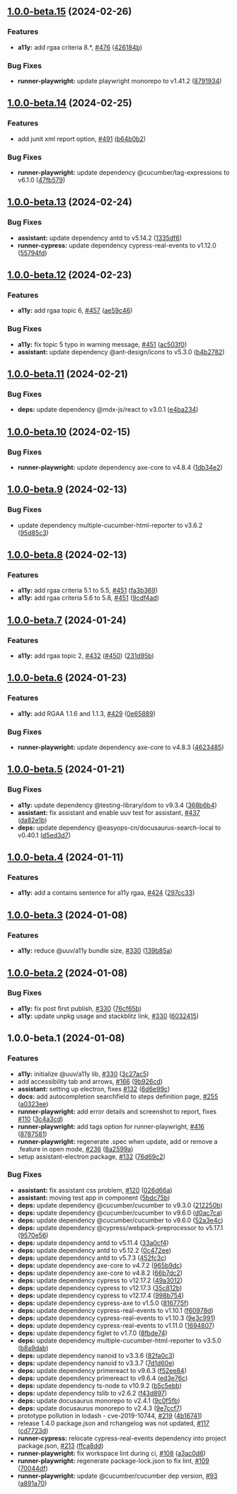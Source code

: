 ## [1.0.0-beta.15](https://github.com/Orange-OpenSource/uuv/compare/a11y-v1.0.0-beta.14...a11y-v1.0.0-beta.15) (2024-02-26)


### Features

* **a11y:** add rgaa criteria 8.*, [#476](https://github.com/Orange-OpenSource/uuv/issues/476) ([426184b](https://github.com/Orange-OpenSource/uuv/commit/426184b56bec5648f85dd86d54a733e445e7fdcd))


### Bug Fixes

* **runner-playwright:** update playwright monorepo to v1.41.2 ([8791934](https://github.com/Orange-OpenSource/uuv/commit/87919348646fb4e5fefed2dc8a16a86e61e7dfc2))

## [1.0.0-beta.14](https://github.com/Orange-OpenSource/uuv/compare/a11y-v1.0.0-beta.13...a11y-v1.0.0-beta.14) (2024-02-25)


### Features

* add junit xml report option, [#491](https://github.com/Orange-OpenSource/uuv/issues/491) ([b64b0b2](https://github.com/Orange-OpenSource/uuv/commit/b64b0b2a60200269f558bcf7e0c75d8a74ffc226))


### Bug Fixes

* **runner-playwright:** update dependency @cucumber/tag-expressions to v6.1.0 ([47fb579](https://github.com/Orange-OpenSource/uuv/commit/47fb579ee50c26ed67af6390f4e678f8206b7226))

## [1.0.0-beta.13](https://github.com/Orange-OpenSource/uuv/compare/a11y-v1.0.0-beta.12...a11y-v1.0.0-beta.13) (2024-02-24)


### Bug Fixes

* **assistant:** update dependency antd to v5.14.2 ([1335df6](https://github.com/Orange-OpenSource/uuv/commit/1335df676dd4641a4bda7b7f36d29d8216de0da4))
* **runner-cypress:** update dependency cypress-real-events to v1.12.0 ([55794fd](https://github.com/Orange-OpenSource/uuv/commit/55794fd04362ad2ece397d108ba400c50b152d59))

## [1.0.0-beta.12](https://github.com/Orange-OpenSource/uuv/compare/a11y-v1.0.0-beta.11...a11y-v1.0.0-beta.12) (2024-02-23)


### Features

* **a11y:** add rgaa topic 6, [#457](https://github.com/Orange-OpenSource/uuv/issues/457) ([ae59c46](https://github.com/Orange-OpenSource/uuv/commit/ae59c46a8973ba4ad24d2d7479362c3f9a5b0b0b))


### Bug Fixes

* **a11y:** fix topic 5 typo in warning message, [#451](https://github.com/Orange-OpenSource/uuv/issues/451) ([ac503f0](https://github.com/Orange-OpenSource/uuv/commit/ac503f0641574c05222967eff0babc95bbc3f5fc))
* **assistant:** update dependency @ant-design/icons to v5.3.0 ([b4b2782](https://github.com/Orange-OpenSource/uuv/commit/b4b2782cfa93290a2e3cece937c02c1b00aec938))

## [1.0.0-beta.11](https://github.com/Orange-OpenSource/uuv/compare/a11y-v1.0.0-beta.10...a11y-v1.0.0-beta.11) (2024-02-21)


### Bug Fixes

* **deps:** update dependency @mdx-js/react to v3.0.1 ([e4ba234](https://github.com/Orange-OpenSource/uuv/commit/e4ba234ec2883f93e6003a7c27843a35f119281b))

## [1.0.0-beta.10](https://github.com/Orange-OpenSource/uuv/compare/a11y-v1.0.0-beta.9...a11y-v1.0.0-beta.10) (2024-02-15)


### Bug Fixes

* **runner-playwright:** update dependency axe-core to v4.8.4 ([1db34e2](https://github.com/Orange-OpenSource/uuv/commit/1db34e26b498bfc83d47cfd98064faa1aa65f558))

## [1.0.0-beta.9](https://github.com/Orange-OpenSource/uuv/compare/a11y-v1.0.0-beta.8...a11y-v1.0.0-beta.9) (2024-02-13)


### Bug Fixes

* update dependency multiple-cucumber-html-reporter to v3.6.2 ([95d85c3](https://github.com/Orange-OpenSource/uuv/commit/95d85c3f29ff261232f75c83175d795b63766a89))

## [1.0.0-beta.8](https://github.com/Orange-OpenSource/uuv/compare/a11y-v1.0.0-beta.7...a11y-v1.0.0-beta.8) (2024-02-13)


### Features

* **a11y:** add rgaa criteria 5.1 to 5.5, [#451](https://github.com/Orange-OpenSource/uuv/issues/451) ([fa3b369](https://github.com/Orange-OpenSource/uuv/commit/fa3b3693e102b54e1d72321aba573e66c864f4e3))
* **a11y:** add rgaa criteria 5.6 to 5.8, [#451](https://github.com/Orange-OpenSource/uuv/issues/451) ([9cdf4ad](https://github.com/Orange-OpenSource/uuv/commit/9cdf4ad0e5ba16d7b8ddb90e014d96fc741acc17))

## [1.0.0-beta.7](https://github.com/Orange-OpenSource/uuv/compare/a11y-v1.0.0-beta.6...a11y-v1.0.0-beta.7) (2024-01-24)


### Features

* **a11y:** add rgaa topic 2, [#432](https://github.com/Orange-OpenSource/uuv/issues/432) ([#450](https://github.com/Orange-OpenSource/uuv/issues/450)) ([231d95b](https://github.com/Orange-OpenSource/uuv/commit/231d95b48ecfbeb0c86f44d0de0ca8c68df7b9f1))

## [1.0.0-beta.6](https://github.com/Orange-OpenSource/uuv/compare/a11y-v1.0.0-beta.5...a11y-v1.0.0-beta.6) (2024-01-23)


### Features

* **a11y:** add RGAA 1.1.6 and 1.1.3, [#429](https://github.com/Orange-OpenSource/uuv/issues/429) ([0e65889](https://github.com/Orange-OpenSource/uuv/commit/0e65889b479651c27e16c29fdb8e5123fe689f03))


### Bug Fixes

* **runner-playwright:** update dependency axe-core to v4.8.3 ([4623485](https://github.com/Orange-OpenSource/uuv/commit/46234851677cf0e5f0479fe30bc786ae2a607f1e))

## [1.0.0-beta.5](https://github.com/Orange-OpenSource/uuv/compare/a11y-v1.0.0-beta.4...a11y-v1.0.0-beta.5) (2024-01-21)


### Bug Fixes

* **a11y:** update dependency @testing-library/dom to v9.3.4 ([368b6b4](https://github.com/Orange-OpenSource/uuv/commit/368b6b4210f83d2da7695a0bfedd8ac593df171a))
* **assistant:** fix assistant and enable uuv test for assistant, [#437](https://github.com/Orange-OpenSource/uuv/issues/437) ([da82e1b](https://github.com/Orange-OpenSource/uuv/commit/da82e1b588a391eb24573ac8c3f2db18cfdbf5a5))
* **deps:** update dependency @easyops-cn/docusaurus-search-local to v0.40.1 ([d5ed3d7](https://github.com/Orange-OpenSource/uuv/commit/d5ed3d75f44e2b83af81fcd7227521dea00371e6))

## [1.0.0-beta.4](https://github.com/Orange-OpenSource/uuv/compare/a11y-v1.0.0-beta.3...a11y-v1.0.0-beta.4) (2024-01-11)


### Features

* **a11y:** add a contains sentence for a11y rgaa, [#424](https://github.com/Orange-OpenSource/uuv/issues/424) ([297cc33](https://github.com/Orange-OpenSource/uuv/commit/297cc3378798d1eb9c973a2038423ae6f874f70f))

## [1.0.0-beta.3](https://github.com/Orange-OpenSource/uuv/compare/a11y-v1.0.0-beta.2...a11y-v1.0.0-beta.3) (2024-01-08)


### Features

* **a11y:** reduce @uuv/a11y bundle size, [#330](https://github.com/Orange-OpenSource/uuv/issues/330) ([139b85a](https://github.com/Orange-OpenSource/uuv/commit/139b85a56e2ce4b8f370df4f6d410a9a1807e3b6))

## [1.0.0-beta.2](https://github.com/Orange-OpenSource/uuv/compare/a11y-v1.0.0-beta.1...a11y-v1.0.0-beta.2) (2024-01-08)


### Bug Fixes

* **a11y:** fix post first publish, [#330](https://github.com/Orange-OpenSource/uuv/issues/330) ([76cf65b](https://github.com/Orange-OpenSource/uuv/commit/76cf65ba219f6128c58ecdec608d3cb4fe72bcc9))
* **a11y:** update unpkg usage and stackblitz link, [#330](https://github.com/Orange-OpenSource/uuv/issues/330) ([6032415](https://github.com/Orange-OpenSource/uuv/commit/6032415fdf16ae1be23e96785e7c66b779d8cbf9))

## 1.0.0-beta.1 (2024-01-08)


### Features

* **a11y:** initialize @uuv/a11y lib, [#330](https://github.com/Orange-OpenSource/uuv/issues/330) ([3c27ac5](https://github.com/Orange-OpenSource/uuv/commit/3c27ac5a1698a407289123aac85e500508e2d8c6))
* add accessibility tab and arrows, [#166](https://github.com/Orange-OpenSource/uuv/issues/166) ([9b926cd](https://github.com/Orange-OpenSource/uuv/commit/9b926cd322049860a5f06810027dbeb7efe6d795))
* **assistant:** setting up electron, fixes [#132](https://github.com/Orange-OpenSource/uuv/issues/132) ([6d6e99c](https://github.com/Orange-OpenSource/uuv/commit/6d6e99cbbdb498e1d5f24a0386e52ae38fa1b161))
* **docs:** add autocompletion searchfield to steps definition page, [#255](https://github.com/Orange-OpenSource/uuv/issues/255) ([a0323ee](https://github.com/Orange-OpenSource/uuv/commit/a0323eec01a6351f9b60399398d145cb2bc86779))
* **runner-playwright:** add error details and screenshot to report, fixes [#110](https://github.com/Orange-OpenSource/uuv/issues/110) ([3c4a3cd](https://github.com/Orange-OpenSource/uuv/commit/3c4a3cd192b90242dd07bbdc4bb3ece780ee0c40))
* **runner-playwright:** add tags option for runner-playwright, [#416](https://github.com/Orange-OpenSource/uuv/issues/416) ([8787581](https://github.com/Orange-OpenSource/uuv/commit/87875818114bbf77ff4b35ff8ccb26d525eba450))
* **runner-playwright:** regenerate .spec when update, add or remove a .feature in open mode, [#236](https://github.com/Orange-OpenSource/uuv/issues/236) ([8a2599a](https://github.com/Orange-OpenSource/uuv/commit/8a2599a3fa4e577b9e626929537f2cc5f8e57bcc))
* setup assistant-electron package, [#132](https://github.com/Orange-OpenSource/uuv/issues/132) ([76d69c2](https://github.com/Orange-OpenSource/uuv/commit/76d69c2b5d311b40cb42c9511d224d7911133e10))


### Bug Fixes

* **assistant:** fix assistant css problem, [#120](https://github.com/Orange-OpenSource/uuv/issues/120) ([026d66a](https://github.com/Orange-OpenSource/uuv/commit/026d66ad6ad7e9090282f1734335c5a7b1e417c6))
* **assistant:** moving test app in component ([5bdc75b](https://github.com/Orange-OpenSource/uuv/commit/5bdc75b9ae4aec75f7a944513af0d57a4107cefd))
* **deps:** update dependency @cucumber/cucumber to v9.3.0 ([212250b](https://github.com/Orange-OpenSource/uuv/commit/212250be47e040e34de18af33986a1f26f7b00a2))
* **deps:** update dependency @cucumber/cucumber to v9.6.0 ([d0ac7ca](https://github.com/Orange-OpenSource/uuv/commit/d0ac7ca26b3d9d1fddd17d7cb6c7034ff640e483))
* **deps:** update dependency @cucumber/cucumber to v9.6.0 ([52a3e4c](https://github.com/Orange-OpenSource/uuv/commit/52a3e4c14fbe3b87b9b7f97b56a3e437f71f36bf))
* **deps:** update dependency @cypress/webpack-preprocessor to v5.17.1 ([9570e56](https://github.com/Orange-OpenSource/uuv/commit/9570e5689387a2c770994576d779a34ff242ca76))
* **deps:** update dependency antd to v5.11.4 ([33a0cf4](https://github.com/Orange-OpenSource/uuv/commit/33a0cf4d6973e8bcc50c805a091b11deaa9afe72))
* **deps:** update dependency antd to v5.12.2 ([0c472ee](https://github.com/Orange-OpenSource/uuv/commit/0c472eef7a05ed343c6aa9576092ba001c9ffb00))
* **deps:** update dependency antd to v5.7.3 ([452fc3c](https://github.com/Orange-OpenSource/uuv/commit/452fc3c3861509e8aba46b3efa248f365bbfb747))
* **deps:** update dependency axe-core to v4.7.2 ([965b9dc](https://github.com/Orange-OpenSource/uuv/commit/965b9dcb1445c369c770ed056ab990e3f966197b))
* **deps:** update dependency axe-core to v4.8.2 ([66b7dc2](https://github.com/Orange-OpenSource/uuv/commit/66b7dc2fbd63a9d4429964abb50f63a88e06e99b))
* **deps:** update dependency cypress to v12.17.2 ([49a3012](https://github.com/Orange-OpenSource/uuv/commit/49a3012f7ebf0e6ecc879d21ff86147938967607))
* **deps:** update dependency cypress to v12.17.3 ([35c812b](https://github.com/Orange-OpenSource/uuv/commit/35c812bdabd1a3a2d27e972d3bb5c9323497c449))
* **deps:** update dependency cypress to v12.17.4 ([998b754](https://github.com/Orange-OpenSource/uuv/commit/998b754038941de8b035abbd47800d45b1dac022))
* **deps:** update dependency cypress-axe to v1.5.0 ([816775f](https://github.com/Orange-OpenSource/uuv/commit/816775f89ec46d385e3fb6d8322a70165c7e5ea5))
* **deps:** update dependency cypress-real-events to v1.10.1 ([f60978d](https://github.com/Orange-OpenSource/uuv/commit/f60978da4bdd76483bcb2479324ccbbf3b36d87b))
* **deps:** update dependency cypress-real-events to v1.10.3 ([9e3c991](https://github.com/Orange-OpenSource/uuv/commit/9e3c9914420c6d527f7ad8b0017a0f8e26250f86))
* **deps:** update dependency cypress-real-events to v1.11.0 ([1694807](https://github.com/Orange-OpenSource/uuv/commit/169480777dc4c87f14a2deb5c10beb9cb0e43238))
* **deps:** update dependency figlet to v1.7.0 ([8fbde74](https://github.com/Orange-OpenSource/uuv/commit/8fbde7405cef7576b1cd4151785be463a823e6ef))
* **deps:** update dependency multiple-cucumber-html-reporter to v3.5.0 ([b8a9dab](https://github.com/Orange-OpenSource/uuv/commit/b8a9dabed814d5cea192be9aeefdeb8af93249ce))
* **deps:** update dependency nanoid to v3.3.6 ([82fa0c3](https://github.com/Orange-OpenSource/uuv/commit/82fa0c31207a9004a8b365fe0e92fcaac38e1be3))
* **deps:** update dependency nanoid to v3.3.7 ([7d1d60e](https://github.com/Orange-OpenSource/uuv/commit/7d1d60e32fd7f799c61beaace586a9869791f55b))
* **deps:** update dependency primereact to v9.6.3 ([f52ee84](https://github.com/Orange-OpenSource/uuv/commit/f52ee84daccc1380586e2da95d10592f9dd87e8b))
* **deps:** update dependency primereact to v9.6.4 ([ed3e76c](https://github.com/Orange-OpenSource/uuv/commit/ed3e76c6da6af1d9c17f98e0802ffbb1a46124a4))
* **deps:** update dependency ts-node to v10.9.2 ([b5c5ebb](https://github.com/Orange-OpenSource/uuv/commit/b5c5ebbc1eb9556d66c9494d45b089018580ba70))
* **deps:** update dependency tslib to v2.6.2 ([f43d897](https://github.com/Orange-OpenSource/uuv/commit/f43d8972746b85a386320ad67b80d9c7aa7bc313))
* **deps:** update docusaurus monorepo to v2.4.1 ([9c0f5fb](https://github.com/Orange-OpenSource/uuv/commit/9c0f5fb6a641f54fc97d0940acfebdfb5106a790))
* **deps:** update docusaurus monorepo to v2.4.3 ([9e7ccf7](https://github.com/Orange-OpenSource/uuv/commit/9e7ccf78176e5b38da147d6d26097730c7859da8))
* prototype pollution in lodash - cve-2019-10744, [#219](https://github.com/Orange-OpenSource/uuv/issues/219) ([4b16741](https://github.com/Orange-OpenSource/uuv/commit/4b16741d53f814958ad0ee6d761e82d92374e5e8))
* release 1.4.0 package.json and rchangelog was not updated, [#117](https://github.com/Orange-OpenSource/uuv/issues/117) ([cd7723d](https://github.com/Orange-OpenSource/uuv/commit/cd7723d6d790dd5fd928a5d9d41bfd075159378a))
* **runner-cypress:** relocate cypress-real-events dependency into project package.json, [#213](https://github.com/Orange-OpenSource/uuv/issues/213) ([ffca8dd](https://github.com/Orange-OpenSource/uuv/commit/ffca8dd21d3858d0020f6bf1974437bbf38fe6c4))
* **runner-playwright:** fix workspace lint during ci, [#108](https://github.com/Orange-OpenSource/uuv/issues/108) ([a3ac0d6](https://github.com/Orange-OpenSource/uuv/commit/a3ac0d68d27c34f36237b6f74b94e160b7cde9b8))
* **runner-playwright:** regenerate package-lock.json to fix lint, [#109](https://github.com/Orange-OpenSource/uuv/issues/109) ([70044df](https://github.com/Orange-OpenSource/uuv/commit/70044dfd9efb2c6776a85cadd18966610d2d61f2))
* **runner-playwright:** update @cucumber/cucumber dep version, [#93](https://github.com/Orange-OpenSource/uuv/issues/93) ([a891a70](https://github.com/Orange-OpenSource/uuv/commit/a891a70daad1cb5d7d34f25097a31d89f92b92c6))
